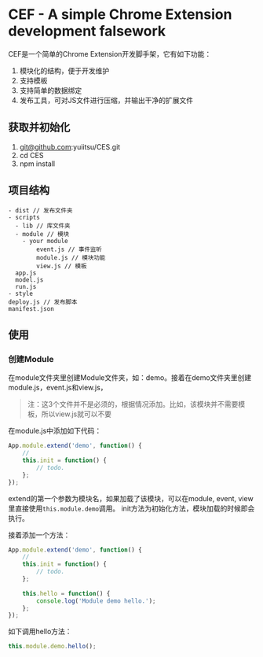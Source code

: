 # CEF - A simple Chrome Extension development falsework

CEF是一个简单的Chrome Extension开发脚手架，它有如下功能：
1. 模块化的结构，便于开发维护
2. 支持模板
3. 支持简单的数据绑定
4. 发布工具，可对JS文件进行压缩，并输出干净的扩展文件

## 获取并初始化
1. git@github.com:yuiitsu/CES.git
2. cd CES
3. npm install

## 项目结构
```
- dist // 发布文件夹
- scripts
  - lib // 库文件夹
  - module // 模块
    - your module
        event.js // 事件监听
        module.js // 模块功能
        view.js // 模板
  app.js
  model.js
  run.js
- style
deploy.js // 发布脚本
manifest.json
```

## 使用
### 创建Module
在module文件夹里创建Module文件夹，如：demo。接着在demo文件夹里创建module.js，event.js和view.js，

> 注：这3个文件并不是必须的，根据情况添加。比如，该模块并不需要模板，所以view.js就可以不要

在module.js中添加如下代码：
```javascript
App.module.extend('demo', function() {
    //
    this.init = function() {
        // todo.
    };
});
```
extend的第一个参数为模块名，如果加载了该模块，可以在module, event, view里直接使用`this.module.demo`调用。
init方法为初始化方法，模块加载的时候即会执行。

接着添加一个方法：
```javascript
App.module.extend('demo', function() {
    //
    this.init = function() {
        // todo.
    };
    
    this.hello = function() {
        console.log('Module demo hello.');
    };
});
```
如下调用hello方法：
```javascript
this.module.demo.hello();
```